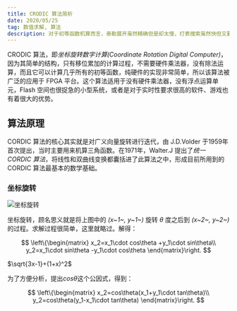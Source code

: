 ```yaml
---
title: CRODIC 算法简析
date: 2020/05/25
tag: 数值求解, 算法
description: 对于初等函数机算而言，泰勒展开虽然精确但是却太慢，打表搜索虽然快但又要占据大量内存空间。CRODIC 即坐标旋转数字计算，这种算法兼顾了内存空间和计算速度的双重优势，同时在精度上也并未缩水太多。
---
```


CRODIC 算法，即*坐标旋转数字计算(Coordinate Rotation Digital Computer)*，因为其简单的结构，只有移位累加的计算过程，不需要硬件乘法器，没有除法运算，而且它可以计算几乎所有的初等函数，纯硬件的实现非常简单，所以该算法被广泛的应用于 FPGA 平台。这个算法适用于没有硬件乘法器，没有浮点运算单元，Flash 空间也很捉急的小型系统，或者是对于实时性要求很高的软件、游戏也有着很大的优势。

## 算法原理
CORDIC 算法的核心其实就是对广义向量旋转进行迭代，由 J.D.Volder 于1959年首次提出，当时主要用来机算三角函数。在1971年，Walter.J 提出了*统一 CORDIC 算法*，将线性和双曲线变换都囊括进了此算法之中，形成目前所用到的 CORDIC 算法最基本的数学基础。

### 坐标旋转
![坐标旋转](./images/coordinate-rotation.png)

坐标旋转，顾名思义就是将上图中的 *(x~1~, y~1~)* 旋转 *θ* 度之后到 *(x~2~, y~2~)* 的过程。求解过程很简单，这里就略过。解得：

$$
\left\{\begin{matrix}
x_2=x_1\cdot cos\theta +y_1\cdot sin\theta\\
y_2=x_1\cdot sin\theta -y_1\cdot cos\theta
\end{matrix}\right.
$$

$\sqrt{3x-1}+(1+x)^2$

为了方便分析，提出$cos\theta$这个公因式，得到：

$$
\left\{\begin{matrix}
x_2=cos\theta(x_1+y_1\cdot tan\theta)\\
y_2=cos\theta(y_1-x_1\cdot tan\theta)
\end{matrix}\right.
$$
